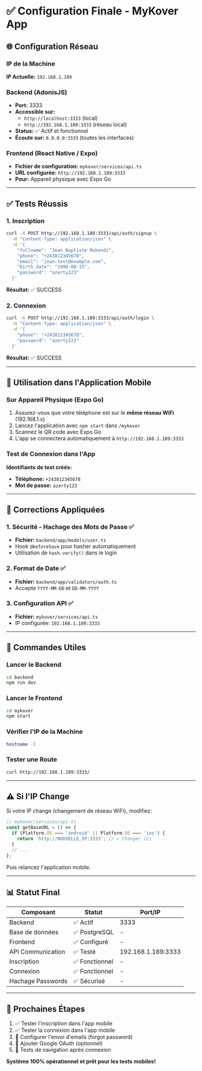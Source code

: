 # ✅ Configuration Finale - MyKover App

## 🌐 Configuration Réseau

### IP de la Machine
**IP Actuelle:** `192.168.1.189`

### Backend (AdonisJS)
- **Port:** 3333
- **Accessible sur:** 
  - `http://localhost:3333` (local)
  - `http://192.168.1.189:3333` (réseau local)
- **Status:** ✅ Actif et fonctionnel
- **Écoute sur:** `0.0.0.0:3333` (toutes les interfaces)

### Frontend (React Native / Expo)
- **Fichier de configuration:** `mykover/services/api.ts`
- **URL configurée:** `http://192.168.1.189:3333`
- **Pour:** Appareil physique avec Expo Go

---

## ✅ Tests Réussis

### 1. Inscription
```bash
curl -X POST http://192.168.1.189:3333/api/auth/signup \
  -H "Content-Type: application/json" \
  -d '{
    "fullname": "Jean Baptiste Mukendi",
    "phone": "+243812345678",
    "email": "jean.test@example.com",
    "birth_date": "1990-08-15",
    "password": "azerty123"
  }'
```
**Résultat:** ✅ SUCCESS

### 2. Connexion
```bash
curl -X POST http://192.168.1.189:3333/api/auth/login \
  -H "Content-Type: application/json" \
  -d '{
    "phone": "+243812345678",
    "password": "azerty123"
  }'
```
**Résultat:** ✅ SUCCESS

---

## 📱 Utilisation dans l'Application Mobile

### Sur Appareil Physique (Expo Go)
1. Assurez-vous que votre téléphone est sur le **même réseau WiFi** (192.168.1.x)
2. Lancez l'application avec `npm start` dans `/mykover`
3. Scannez le QR code avec Expo Go
4. L'app se connectera automatiquement à `http://192.168.1.189:3333`

### Test de Connexion dans l'App
**Identifiants de test créés:**
- **Téléphone:** `+243812345678`
- **Mot de passe:** `azerty123`

---

## 🔧 Corrections Appliquées

### 1. Sécurité - Hachage des Mots de Passe ✅
- **Fichier:** `backend/app/models/user.ts`
- Hook `@beforeSave` pour hasher automatiquement
- Utilisation de `hash.verify()` dans le login

### 2. Format de Date ✅
- **Fichier:** `backend/app/validators/auth.ts`
- Accepte `YYYY-MM-DD` et `DD-MM-YYYY`

### 3. Configuration API ✅
- **Fichier:** `mykover/services/api.ts`
- IP configurée: `192.168.1.189:3333`

---

## 🚀 Commandes Utiles

### Lancer le Backend
```bash
cd backend
npm run dev
```

### Lancer le Frontend
```bash
cd mykover
npm start
```

### Vérifier l'IP de la Machine
```bash
hostname -I
```

### Tester une Route
```bash
curl http://192.168.1.189:3333/
```

---

## ⚠️ Si l'IP Change

Si votre IP change (changement de réseau WiFi), modifiez:
```typescript
// mykover/services/api.ts
const getBaseURL = () => {
  if (Platform.OS === 'android' || Platform.OS === 'ios') {
    return 'http://NOUVELLE_IP:3333'; // ← Changer ici
  }
  // ...
};
```

Puis relancez l'application mobile.

---

## 📊 Statut Final

| Composant | Statut | Port/IP |
|-----------|--------|---------|
| Backend | ✅ Actif | 3333 |
| Base de données | ✅ PostgreSQL | - |
| Frontend | ✅ Configuré | - |
| API Communication | ✅ Testé | 192.168.1.189:3333 |
| Inscription | ✅ Fonctionnel | - |
| Connexion | ✅ Fonctionnel | - |
| Hachage Passwords | ✅ Sécurisé | - |

---

## 🎯 Prochaines Étapes

1. ✅ Tester l'inscription dans l'app mobile
2. ✅ Tester la connexion dans l'app mobile
3. 🔄 Configurer l'envoi d'emails (forgot password)
4. 🔄 Ajouter Google OAuth (optionnel)
5. 🔄 Tests de navigation après connexion

**Système 100% opérationnel et prêt pour les tests mobiles!**
